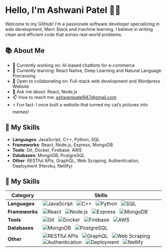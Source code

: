 # Hello, I'm Ashwani Patel 👩‍💻
Welcome to my GitHub! I'm a passionate software developer specializing in web development, Mern Stack and machine learning. I believe in writing clean and efficient code that solves real-world problems.

## 📚 About Me
- 🔭 Currently working on: AI-based chatbots for e-commerce
- 🌱 Currently learning: React Native, Deep Learning and Natural Language Processing
- 👯 Open to collaborating on: Full-stack web development and Wordpress Website
- 💬 Ask me about: React, Node.js
- 📫 How to reach me: [ashwanipatel947@gmail.com](mailto:ashwanipatel947@gmail.com)
- ⚡ Fun fact: I once built a website that turned my cat’s pictures into memes!
  
## 🚀 My Skills

- **Languages**: JavaScript, C++, Python, SQL
- **Frameworks**: React, Node.js, Express, MongoDB
- **Tools**: Git, Docker, Firebase, AWS
- **Databases**: MongoDB, PostgreSQL
- **Other**: RESTful APIs, GraphQL, Web Scraping, Authentication, Deployment (Heroku, Netlify)
## 🚀 My Skills

| **Category**   | **Skills** |
|----------------|------------|
| **Languages**  | ![JavaScript](https://img.shields.io/badge/JavaScript-yellow?style=flat&logo=javascript) &nbsp; ![C++](https://img.shields.io/badge/C%2B%2B-blue?style=flat&logo=cplusplus) &nbsp; ![Python](https://img.shields.io/badge/Python-blue?style=flat&logo=python) &nbsp; ![SQL](https://img.shields.io/badge/SQL-green?style=flat&logo=mysql) |
| **Frameworks** | ![React](https://img.shields.io/badge/React-blue?style=flat&logo=react) &nbsp; ![Node.js](https://img.shields.io/badge/Node.js-green?style=flat&logo=node.js) &nbsp; ![Express](https://img.shields.io/badge/Express-lightgrey?style=flat&logo=express) &nbsp; ![MongoDB](https://img.shields.io/badge/MongoDB-green?style=flat&logo=mongodb) |
| **Tools**      | ![Git](https://img.shields.io/badge/Git-orange?style=flat&logo=git) &nbsp; ![Docker](https://img.shields.io/badge/Docker-blue?style=flat&logo=docker) &nbsp; ![Firebase](https://img.shields.io/badge/Firebase-yellow?style=flat&logo=firebase) &nbsp; ![AWS](https://img.shields.io/badge/AWS-orange?style=flat&logo=amazonaws) |
| **Databases**  | ![MongoDB](https://img.shields.io/badge/MongoDB-green?style=flat&logo=mongodb) &nbsp; ![PostgreSQL](https://img.shields.io/badge/PostgreSQL-blue?style=flat&logo=postgresql) |
| **Other**      | ![RESTful APIs](https://img.shields.io/badge/RESTful_APIs-007396?style=flat&logo=swagger) &nbsp; ![GraphQL](https://img.shields.io/badge/GraphQL-blue?style=flat&logo=graphql) &nbsp; ![Web Scraping](https://img.shields.io/badge/Web_Scraping-lightgrey?style=flat&logo=python) &nbsp; ![Authentication](https://img.shields.io/badge/Authentication-blue?style=flat&logo=keycloak) &nbsp; ![Deployment](https://img.shields.io/badge/Deployment-green?style=flat&logo=heroku) &nbsp; ![Netlify](https://img.shields.io/badge/Netlify-blue?style=flat&logo=netlify) |



<!--
**ashwani746/ashwani746** is a ✨ _special_ ✨ repository because its `README.md` (this file) appears on your GitHub profile.

Here are some ideas to get you started:

- 🔭 I’m currently working on ...
- 🌱 I’m currently learning ...
- 👯 I’m looking to collaborate on ...
- 🤔 I’m looking for help with ...
- 💬 Ask me about ...
- 📫 How to reach me: ...
- 😄 Pronouns: ...
- ⚡ Fun fact: ...
-->
